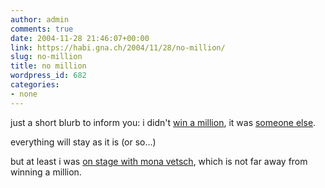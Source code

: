 ```yaml
---
author: admin
comments: true
date: 2004-11-28 21:46:07+00:00
link: https://habi.gna.ch/2004/11/28/no-million/
slug: no-million
title: no million
wordpress_id: 682
categories:
- none
---
```



just a short blurb to inform you: i didn't [win a million](https://habi.gna.ch/blog/archives/000477.html), it was [someone else](http://ch.tilllate.com/DE/picpage.php?gid=144500&fid=1671674).
  
everything will stay as it is (or so...)



but at least i was [on stage with mona vetsch](http://ch.tilllate.com/DE/picpage.php?gid=144508&fid=1667547&mode=none&tim_uid=0&chartmode=0&grid=0&myalbumuid=0), which is not far away from winning a million.

